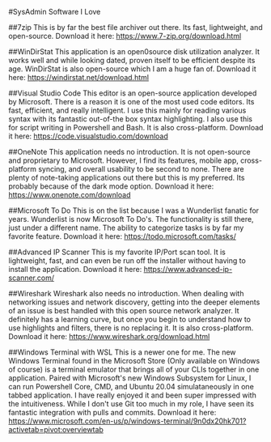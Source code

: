 #SysAdmin Software I Love

##7zip
This is by far the best file archiver out there. Its fast, lightweight, and open-source.
Download it here: https://www.7-zip.org/download.html

##WinDirStat
This application is an open0source disk utilization analyzer. It works well and while looking dated, proven itself to be efficient despite its age. WinDirStat is also open-source which I am a huge fan of.
Download it here: https://windirstat.net/download.html

##Visual Studio Code
This editor is an open-source application developed by Microsoft. There is a reason it is one of the most used code editors. Its fast, efficient, and really intelligent. I use this mainly for reading various syntax with its fantastic out-of-the box syntax highlighting. I also use this for script writing in Powershell and Bash. It is also cross-platform.
Download it here: https://code.visualstudio.com/download

##OneNote
This application needs no introduction. It is not open-source and proprietary to Microsoft. However, I find its features, mobile app, cross-platform syncing, and overall usability to be second to none. There are plenty of note-taking applications out there but this is my preferred. Its probably because of the dark mode option.
Download it here: https://www.onenote.com/download

##Microsoft To Do
This is on the list because I was a Wunderlist fanatic for years. Wunderlist is now Microsoft To Do's. The functionality is still there, just under a different name. The ability to categorize tasks is by far my favorite feature.
Download it here: https://todo.microsoft.com/tasks/

##Advanced IP Scanner
This is my favorite IP/Port scan tool. It is lightweight, fast, and can even be run off the installer without having to install the application. 
Download it here: https://www.advanced-ip-scanner.com/

##Wireshark
Wireshark also needs no introduction. When dealing with networking issues and network discovery, getting into the deeper elements of an issue is best handled with this open source network analyzer. It definitely has a learning curve, but once you begin to understand how to use highlights and filters, there is no replacing it. It is also cross-platform.
Download it here: https://www.wireshark.org/download.html

##Windows Terminal with WSL
This is a newer one for me. The new Windows Terminal found in the Microsoft Store (Only available on Windows of course) is a terminal emulator that brings all of your CLIs together in one application. Paired with Microsoft's new Windows Subsystem for Linux, I can run Powershell Core, CMD, and Ubuntu 20.04 simulataneously in one tabbed application. I have really enjoyed it and been super impressed with the intuitiveness. While I don't use Git too much in my role, I have seen its fantastic integration with pulls and commits.
Download it here: https://www.microsoft.com/en-us/p/windows-terminal/9n0dx20hk701?activetab=pivot:overviewtab
